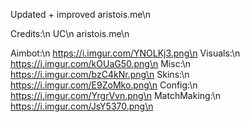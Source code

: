 Updated + improved aristois.me\n

Credits:\n
UC\n
aristois.me\n

Aimbot:\n
https://i.imgur.com/YNOLKj3.png\n
Visuals:\n
https://i.imgur.com/kOUaG50.png\n
Misc:\n
https://i.imgur.com/bzC4kNr.png\n
Skins:\n
https://i.imgur.com/E9ZoMko.png\n
Config:\n
https://i.imgur.com/YrgrVvn.png\n
MatchMaking:\n
https://i.imgur.com/JsY5370.png\n

